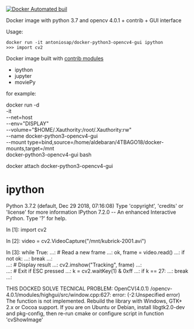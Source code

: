 [![Docker Automated buil](https://img.shields.io/docker/automated/antoniosap/docker-python3-opencv4-gui.svg)]()

Docker image with python 3.7 and opencv 4.0.1 + contrib + GUI interface

Usage:

    docker run -it antoniosap/docker-python3-opencv4-gui ipython
    >>> import cv2

Docker image built with [contrib modules](https://github.com/opencv/opencv_contrib/)

+ ipython
+ jupyter
+ moviePy

for example:

docker run -d \
  -it \
  --net=host \
  --env="DISPLAY" \
  --volume="$HOME/.Xauthority:/root/.Xauthority:rw" \
  --name docker-python3-opencv4-gui \
  --mount type=bind,source=/home/aldebaran/4TBAGO18/docker-mounts,target=/mnt \
  docker-python3-opencv4-gui bash

  
docker attach docker-python3-opencv4-gui


# ipython
Python 3.7.2 (default, Dec 29 2018, 07:16:08) 
Type 'copyright', 'credits' or 'license' for more information
IPython 7.2.0 -- An enhanced Interactive Python. Type '?' for help.

In [1]: import cv2                                                                                                  

In [2]: video = cv2.VideoCapture("/mnt/kubrick-2001.avi")                                                           

In [3]: while True: 
   ...:     # Read a new frame 
   ...:     ok, frame = video.read() 
   ...:     if not ok: 
   ...:         break 
   ...:  
   ...:     # Display result 
   ...:     cv2.imshow("Tracking", frame) 
   ...:    
   ...:     # Exit if ESC pressed 
   ...:     k = cv2.waitKey(1) & 0xff 
   ...:     if k == 27: 
   ...:         break 
   ...:                 


THIS DOCKED SOLVE TECNICAL PROBLEM:
OpenCV(4.0.1) /opencv-4.0.1/modules/highgui/src/window.cpp:627: 
error: (-2:Unspecified error) The function is not implemented. 
Rebuild the library with Windows, GTK+ 2.x or Cocoa support. 
If you are on Ubuntu or Debian, install libgtk2.0-dev and pkg-config, 
then re-run cmake or configure script in function 'cvShowImage'
